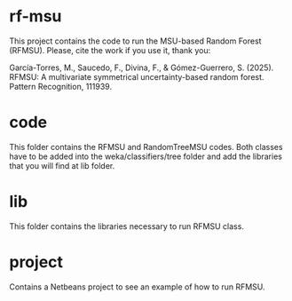 # rf-msu
This project contains the code to run the MSU-based Random Forest (RFMSU). Please, cite the work if you use it, thank you:

García-Torres, M., Saucedo, F., Divina, F., & Gómez-Guerrero, S. (2025). RFMSU: A multivariate symmetrical uncertainty-based random forest. Pattern Recognition, 111939.

# code
This folder contains the RFMSU and RandomTreeMSU codes. Both classes have to be added into the weka/classifiers/tree folder and add the libraries that you will find at lib folder. 
# lib
This folder contains the libraries necessary to run RFMSU class.
# project
Contains a Netbeans project to see an example of how to run RFMSU. 
